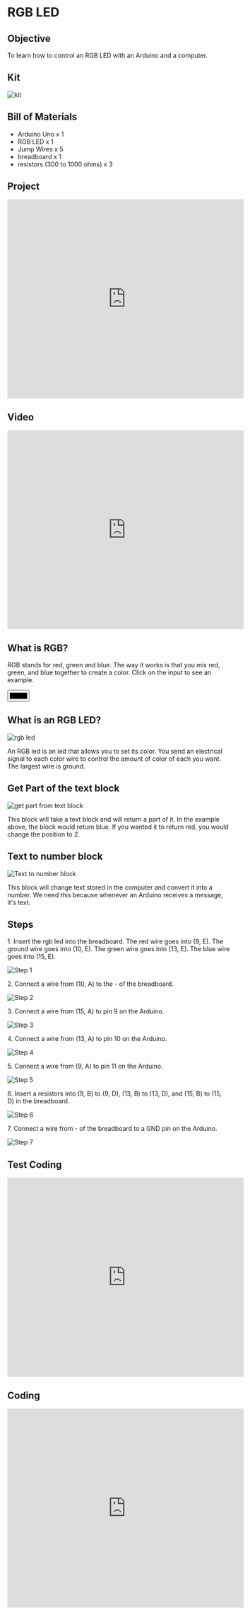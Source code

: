 # RGB LED

## Objective

To learn how to control an RGB LED with an Arduino and a computer.

## Kit

![kit](../assets/rgbled/kit.jpg)

## Bill of Materials

- Arduino Uno x 1
- RGB LED x 1
- Jump Wires x 5
- breadboard x 1
- resistors (300 to 1000 ohms) x 3

## Project

<iframe width="535" height="450" src="https://www.youtube.com/embed/VbCbxICXW34?rel=0"  frameborder="0" allow="accelerometer; autoplay; clipboard-write; encrypted-media; gyroscope; picture-in-picture" allowfullscreen></iframe>

## Video

<iframe width="535" height="450" src="https://www.youtube.com/embed/ik1sujnNxWA?rel=0"  frameborder="0" allow="accelerometer; autoplay; clipboard-write; encrypted-media; gyroscope; picture-in-picture" allowfullscreen></iframe>

## What is RGB?

RGB stands for red, green and blue. The way it works is that you mix red, green, and blue together to create a color. Click on the input to see an example.

<input type="color">

## What is an RGB LED?

![rgb led](../assets/rgbled/rgbled.jpg)

An RGB led is an led that allows you to set its color. You send an electrical signal to each color wire to control the amount of color of each you want. The largest wire is ground.

## Get Part of the text block

![get part from text block](../assets/rgbled/get_parts_from_text_block.png)

This block will take a text block and will return a part of it. In the example above, the block would return blue. If you wanted it to return red, you would change the position to 2.

## Text to number block

![Text to number block](../assets/rgbled/text_to_number_block.png)

This block will change text stored in the computer and convert it into a number. We need this because whenever an Arduino receives a message, it's text.

## Steps

1\. Insert the rgb led into the breadboard. The red wire goes into (9, E). The ground wire goes into (10, E). The green wire goes into (13, E). The blue wire goes into (15, E).

![Step 1](../assets/rgbled/step1.jpg)

2\. Connect a wire from (10, A) to the - of the breadboard.

![Step 2](../assets/rgbled/step2.jpg)

3\. Connect a wire from (15, A) to pin 9 on the Arduino.

![Step 3](../assets/rgbled/step3.jpg)

4\. Connect a wire from (13, A) to pin 10 on the Arduino.

![Step 4](../assets/rgbled/step4.jpg)

5\. Connect a wire from (9, A) to pin 11 on the Arduino.

![Step 5](../assets/rgbled/step5.jpg)

6\. Insert a resistors into (9, B) to (9, D), (13, B) to (13, D), and (15, B) to (15, D) in the breadboard.

![Step 6](../assets/rgbled/step6.jpg)

7\. Connect a wire from - of the breadboard to a GND pin on the Arduino.

![Step 7](../assets/rgbled/step7.jpg)

## Test Coding

<iframe width="535" height="450" src="https://www.youtube.com/embed/tVX-WBp7808?rel=0"  frameborder="0" allow="accelerometer; autoplay; clipboard-write; encrypted-media; gyroscope; picture-in-picture" allowfullscreen></iframe>

## Coding

<iframe width="535" height="450" src="https://www.youtube.com/embed/6Q5QhjK-eGY?rel=0"  frameborder="0" allow="accelerometer; autoplay; clipboard-write; encrypted-media; gyroscope; picture-in-picture" allowfullscreen></iframe>
